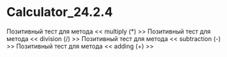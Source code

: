 # Calculator_24.2.4
Позитивный тест для метода << multiply (*) >>
Позитивный тест для метода << division (/) >>
Позитивный тест для метода << subtraction (-) >>
Позитивный тест для метода << adding (+) >>
